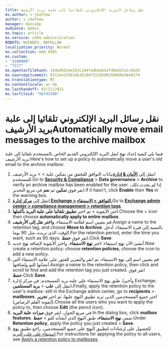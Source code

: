 ```yaml
---
title: نقل رسائل البريد الإلكتروني تلقائيا إلى علبة بريد الأرشيف
ms.author: v-jmathew
author: v-jmathew
manager: dansimp
audience: Admin
ms.topic: article
ms.service: o365-administration
ROBOTS: NOINDEX, NOFOLLOW
localization_priority: Normal
ms.collection: Adm_O365
ms.custom:
- "3100008"
- "7217"
ms.openlocfilehash: 14ded561ee2b3c244fadbdab42fd0e833a1c66d5
ms.sourcegitcommit: 6312ee31561db36104f32282d019d069ede69174
ms.translationtype: MT
ms.contentlocale: ar-SA
ms.lasthandoff: 03/11/2021
ms.locfileid: "50743100"
---
```

# <a name="automatically-move-email-messages-to-the-archive-mailbox"></a><span data-ttu-id="f2b13-102">نقل رسائل البريد الإلكتروني تلقائيا إلى علبة بريد الأرشيف</span><span class="sxs-lookup"><span data-stu-id="f2b13-102">Automatically move email messages to the archive mailbox</span></span>

<span data-ttu-id="f2b13-103">فيما يلي كيفية إعداد نهج لنقل البريد الإلكتروني القديم الخاص بالمستخدم تلقائيا إلى علبة بريد الأرشيف:</span><span class="sxs-lookup"><span data-stu-id="f2b13-103">Here's how to set up a policy to automatically move a user's old email to the archive mailbox:</span></span>

1. <span data-ttu-id="f2b13-104">انتقل إلى [**الأمان & إدارة**](https://go.microsoft.com/fwlink/p/?linkid=2077143)بيانات التوافق للتحقق من تمكين علبة  >    >   بريد الأرشيف للمستخدم.</span><span class="sxs-lookup"><span data-stu-id="f2b13-104">Go to [**Security & Compliance**](https://go.microsoft.com/fwlink/p/?linkid=2077143) > **Data governance** > **Archive** to verify an archive mailbox has been enabled for the user.</span></span> <span data-ttu-id="f2b13-105">إذا لم يحدث ذلك، انقر فوق **تمكين** ثم **نعم** في مربع التحذير.</span><span class="sxs-lookup"><span data-stu-id="f2b13-105">If it hasn't, click **Enable** then **Yes** in the warning box.</span></span>
2. <span data-ttu-id="f2b13-106">انتقل إلى [**مركز إدارة Exchange > التوافق > الاستبقاء.**](https://go.microsoft.com/fwlink/?linkid=2059104)</span><span class="sxs-lookup"><span data-stu-id="f2b13-106">Go to [**Exchange admin center > compliance management > retention tags**](https://go.microsoft.com/fwlink/?linkid=2059104).</span></span>
3. <span data-ttu-id="f2b13-107">اختر الأيقونة + ثم اختر **تطبيق تلقائيا على علبة البريد بأكملها**.</span><span class="sxs-lookup"><span data-stu-id="f2b13-107">Choose the + icon then choose **automatically apply to entire mailbox**.</span></span>
4. <span data-ttu-id="f2b13-108">قم بتعيين اسم لعلامة الاستبقاء، **واختر نقل إلى الأرشيف**.</span><span class="sxs-lookup"><span data-stu-id="f2b13-108">Assign a name to the retention tag, and choose **Move to Archive**.</span></span> <span data-ttu-id="f2b13-109">بالنسبة إلى فترة الاستبقاء، أدخل الوقت الذي تريده، مثل 90 يوما.</span><span class="sxs-lookup"><span data-stu-id="f2b13-109">For the retention period, enter the time you want, such as 90 days.</span></span> <span data-ttu-id="f2b13-110">انقر فوق **حفظ**.</span><span class="sxs-lookup"><span data-stu-id="f2b13-110">Click **Save**.</span></span>
5. <span data-ttu-id="f2b13-111">أنشئ الآن نهج استبقاء: اختر **نهج الاستبقاء**، واختر الأيقونة لإضافة نهج جديد.</span><span class="sxs-lookup"><span data-stu-id="f2b13-111">Now create a retention policy: choose **retention policies**, choose the icon to add a new policy.</span></span>
6. <span data-ttu-id="f2b13-112">قم بتعيين اسم إلى نهج الاستبقاء، ثم انقر والتمرير للعثور على علامة الاستبقاء التي أنشأتها للتو وإضافتها.</span><span class="sxs-lookup"><span data-stu-id="f2b13-112">Assign a name to the retention policy, then click and scroll to find and add the retention tag you just created.</span></span> <span data-ttu-id="f2b13-113">انقر فوق **حفظ**.</span><span class="sxs-lookup"><span data-stu-id="f2b13-113">Click **Save**.</span></span>
7. <span data-ttu-id="f2b13-114">وأخيرا، طبق نهج الاستبقاء على علبة بريد المستخدم: في مركز إدارة Exchange، انتقل إلى **علب**  >  **بريد المستلمين.**</span><span class="sxs-lookup"><span data-stu-id="f2b13-114">Finally, apply the retention policy to the user's mailbox: still in the Exchange admin center, go to **recipients** > **mailboxes**.</span></span> <span data-ttu-id="f2b13-115">اختر جميع المستخدمين الذين تريد تطبيق النهج عليها، ثم اختر **تحرير** (أيقونة القلم الرصاص).</span><span class="sxs-lookup"><span data-stu-id="f2b13-115">Choose all the users who you want to apply the policy to, then choose **Edit** (the pencil icon).</span></span>
8. <span data-ttu-id="f2b13-116">في مربع الحوار، انقر فوق **ميزات علبة البريد**.</span><span class="sxs-lookup"><span data-stu-id="f2b13-116">In the dialog box, click **mailbox features**.</span></span> <span data-ttu-id="f2b13-117">ضمن **نهج الاستبقاء،** طبق النهج الذي أنشأته للتو > **حفظ**.</span><span class="sxs-lookup"><span data-stu-id="f2b13-117">Under **Retention policy**, apply the policy you just created > **Save**.</span></span>
9. <span data-ttu-id="f2b13-118">للحصول على إرشادات لتطبيق النهج على جميع المستخدمين، راجع تطبيق [نهج استبقاء على علب البريد](https://docs.microsoft.com/exchange/security-and-compliance/messaging-records-management/apply-retention-policy).</span><span class="sxs-lookup"><span data-stu-id="f2b13-118">For instructions for applying the policy to all users, see [Apply a retention policy to mailboxes](https://docs.microsoft.com/exchange/security-and-compliance/messaging-records-management/apply-retention-policy).</span></span>

